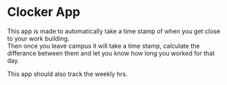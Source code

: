# Clocker App  

This app is made to automatically take a time stamp of when you get close to your work building.  
Then once you leave campus it will take a time stamp, calculate the differance between them and let you know how long you worked for that day.  

This app should also track the weekly hrs.